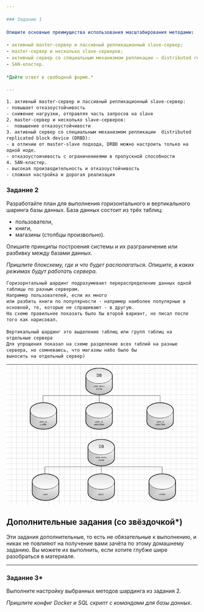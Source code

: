 ```yaml
---

### Задание 1

Опишите основные преимущества использования масштабирования методами:

- активный master-сервер и пассивный репликационный slave-сервер; 
- master-сервер и несколько slave-серверов;
- активный сервер со специальным механизмом репликации — distributed replicated block device (DRBD);
- SAN-кластер.

*Дайте ответ в свободной форме.*

---
```

```text
1. активный master-сервер и пассивный репликационный slave-сервер:
- повышает отказоустойчивость
- снижение нагрузки, отправляя часть запросов на slave
2. master-сервер и несколько slave-серверов:
-  повышение отказоустойчивости
3. активный сервер со специальным механизмом репликации  distributed replicated block device (DRBD):
- в отличии от master-slave подхода, DRBD можно настроить только на одной ноде.
- отказоустоичивость с ограничениеями в пропускной способности
4. SAN-кластер.
- высокая производительность и отказоустойчивость
- сложная настройка и дорогая реализация 
```

### Задание 2


Разработайте план для выполнения горизонтального и вертикального шаринга базы данных. База данных состоит из трёх таблиц: 

- пользователи, 
- книги, 
- магазины (столбцы произвольно). 

Опишите принципы построения системы и их разграничение или разбивку между базами данных.

*Пришлите блоксхему, где и что будет располагаться. Опишите, в каких режимах будут работать сервера.* 

```text
Горизорнтальный шардинг подразумевает перераспределение данных одной таблицы по разным серверам. 
Например пользователей, если их много
или разбить книги по популярности - например наиболее популярные в основной, те, которые не спрашивают - в другую.
На схеме правильнее показать было бы второй вариант, но писал после того как нарисовал.

Вертикальный шардинг это выделение таблиц или групп таблиц на отдельные сервера
Для упрощения показал на схеме разделение всех таблий на разные сервера, но сомневаюсь, что магазиы набо было бы 
выносить на отдельный сервер) 
```
![schema](https://github.com/AgvidoDev/sdb-homeworks/blob/main/12-07-01.jpg)

## Дополнительные задания (со звёздочкой*)
Эти задания дополнительные, то есть не обязательные к выполнению, и никак не повлияют на получение вами зачёта по этому домашнему заданию. Вы можете их выполнить, если хотите глубже шире разобраться в материале.

---
### Задание 3*

Выполните настройку выбранных методов шардинга из задания 2.

*Пришлите конфиг Docker и SQL скрипт с командами для базы данных*.
